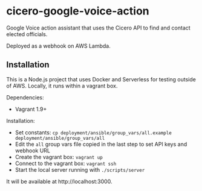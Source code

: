 # cicero-google-voice-action
Google Voice action assistant that uses the Cicero API to find and contact elected officials.

Deployed as a webhook on AWS Lambda.

## Installation

This is a Node.js project that uses Docker and Serverless for testing outside of AWS.
Locally, it runs within a vagrant box.

Dependencies:
 - Vagrant 1.9+

Installation:
 - Set constants: `cp deployment/ansible/group_vars/all.example deployment/ansible/group_vars/all`
 - Edit the `all` group vars file copied in the last step to set API keys and webhook URL
 - Create the vagrant box: `vagrant up`
 - Connect to the vagrant box: `vagrant ssh`
 - Start the local server running with `./scripts/server`

It will be available at http://localhost:3000.
